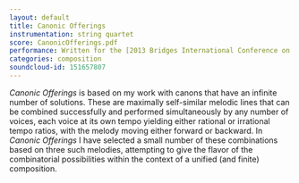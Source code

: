 ```yaml
---
layout: default
title: Canonic Offerings
instrumentation: string quartet
score: CanonicOfferings.pdf
performance: Written for the [2013 Bridges International Conference on the Arts and Mathematics](http://bridgesmathart.org/bridges-2013/), Enschede, The Netherlands, and premiered by Eleonora Matsuno, Peter Land, Adriaan Breunis, and Jur de Vries. Concert curated by Dmitri Tymoczko.
categories: composition
soundcloud-id: 151657807
---
```

*Canonic Offerings* is based on my work with canons that have an infinite number of solutions. These are maximally self-similar melodic lines that can be combined successfully and performed simultaneously by any number of voices, each voice at its own tempo yielding either rational or irrational tempo ratios, with the melody moving either forward or backward. In *Canonic Offerings* I have selected a small number of these combinations based on three such melodies, attempting to give the flavor of the combinatorial possibilities within the context of a unified (and finite) composition.
